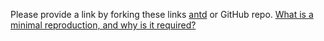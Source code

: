Please provide a link by forking these links <a href="https://u.ant.design/codesandbox-repro" target="_blank">antd</a> or GitHub repo.
[What is a minimal reproduction, and why is it required?](#repro-modal)
